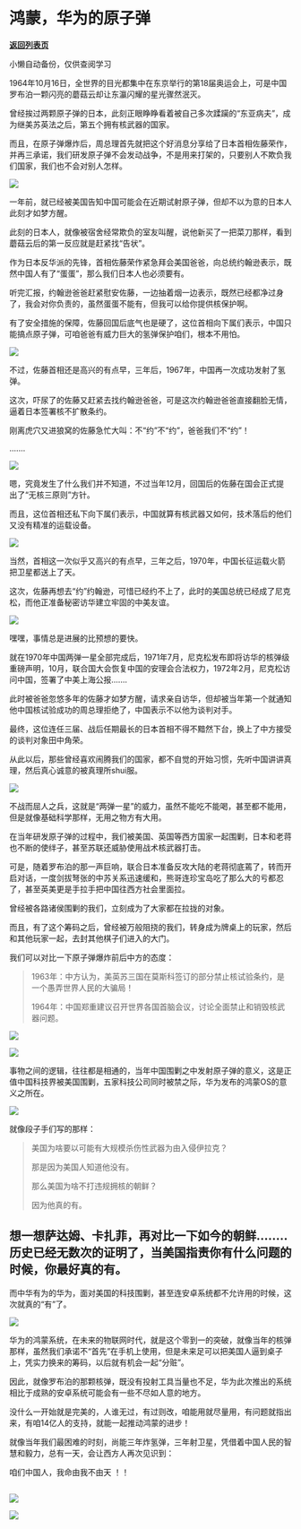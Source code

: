 # 鸿蒙，华为的原子弹

[**返回列表页**](/gzh/政事堂2019)

小懒自动备份，仅供查阅学习

  

1964年10月16日，全世界的目光都集中在东京举行的第18届奥运会上，可是中国罗布泊一颗闪亮的蘑菇云却让东瀛闪耀的星光骤然泯灭。  

  

曾经挨过两颗原子弹的日本，此刻正眼睁睁看着被自己多次蹂躏的“东亚病夫”，成为继美苏英法之后，第五个拥有核武器的国家。

  

而且，在原子弹爆炸后，周总理首先就把这个好消息分享给了日本首相佐藤荣作，并再三承诺，我们研发原子弹不会发动战争，不是用来打架的，只要别人不欺负我们国家，我们也不会对别人怎样。

  

![](https://mmbiz.qpic.cn/mmbiz_jpg/rxhS23yu8cN7suBxsMJIExA9Bysc76GhKhO9qyNpfP5yzDvj0zlviciaibCqiasqCJzfugPmtxvTYZZB7FiaTKZDppw/640?wx_fmt=jpeg)

  

一年前，就已经被美国告知中国可能会在近期试射原子弹，但却不以为意的日本人此刻才如梦方醒。

  

此刻的日本人，就像被宿舍经常欺负的室友叫醒，说他新买了一把菜刀那样，看到蘑菇云后的第一反应就是赶紧找“告状”。

  

作为日本反华派的先锋，首相佐藤荣作紧急拜会美国爸爸，向总统约翰逊表示，既然中国人有了“蛋蛋”，那么我们日本人也必须要有。

  

听完汇报，约翰逊爸爸赶紧慰安佐藤，一边抽着烟一边表示，既然已经都净过身了，我会对你负责的，虽然蛋蛋不能有，但我可以给你提供核保护啊。  

  

有了安全措施的保障，佐藤回国后底气也是硬了，这位首相向下属们表示，中国只能搞点原子弹，可咱爸爸有威力巨大的氢弹保护咱们，根本不用怕。

  

![](https://mmbiz.qpic.cn/mmbiz_jpg/rxhS23yu8cN7suBxsMJIExA9Bysc76GhzQ4V0rOm3ayLGS9Yqr31zeEE8xKY0EEbmoXaiclAR0G5ibgzGkPIb3cA/640?wx_fmt=jpeg)

  

不过，佐藤首相还是高兴的有点早，三年后，1967年，中国再一次成功发射了氢弹。

  

这次，吓尿了的佐藤又赶紧去找约翰逊爸爸，可是这次约翰逊爸爸直接翻脸无情，逼着日本签署核不扩散条约。

  

刚离虎穴又进狼窝的佐藤急忙大叫：不“约”不“约”，爸爸我们不“约”！

.......  

  

![](https://mmbiz.qpic.cn/mmbiz_jpg/rxhS23yu8cN7suBxsMJIExA9Bysc76GhwU5MlvP3aLSAEOjR7vKD90w8WaLwDNHHicspFq6eEHbV3y7YoaYhskg/640?wx_fmt=jpeg)

  

嗯，究竟发生了什么我们并不知道，不过当年12月，回国后的佐藤在国会正式提出了“无核三原则”方针。

  

而且，这位首相还私下向下属们表示，中国就算有核武器又如何，技术落后的他们又没有精准的运载设备。

  

![](https://mmbiz.qpic.cn/mmbiz_jpg/rxhS23yu8cN7suBxsMJIExA9Bysc76GhtlwaiarAYHTdNu1PkZn93azNhMjhic4IbJTv4dGMM7EcDViajuftRfNRw/640?wx_fmt=jpeg)

  

当然，首相这一次似乎又高兴的有点早，三年之后，1970年，中国长征运载火箭把卫星都送上了天。

  

这次，佐藤再想去“约”约翰逊，可惜已经约不上了，此时的美国总统已经成了尼克松，而他正准备秘密访华建立牢固的中美友谊。

  

![](https://mmbiz.qpic.cn/mmbiz_jpg/rxhS23yu8cN7suBxsMJIExA9Bysc76Ghka8IZ5lI0gVV2KBAPjZMBLTbhAicVv1ciaZ4o9iagbP04S2zL9CAKticaw/640?wx_fmt=jpeg)

  

嘿嘿，事情总是进展的比预想的要快。  

  

就在1970年中国两弹一星全部完成后，1971年7月，尼克松发布即将访华的核弹级重磅声明，10月，联合国大会恢复中国的安理会合法权力，1972年2月，尼克松访问中国，签署了中美上海公报.......

  

此时被爸爸忽悠多年的佐藤才如梦方醒，请求亲自访华，但却被当年第一个就通知他中国核试验成功的周总理拒绝了，中国表示不以他为谈判对手。  

  

最终，这位连任三届、战后任期最长的日本首相不得不黯然下台，换上了中方接受的谈判对象田中角荣。

  

从此以后，那些曾经喜欢闹腾我们的国家，都不自觉的开始习惯，先听中国讲讲真理，然后真心诚意的被真理所shui服。

  

![](https://mmbiz.qpic.cn/mmbiz_png/rxhS23yu8cN7suBxsMJIExA9Bysc76GhbqCRdvSpxYgXzIBUGFl15CHe8OKy9LYsmuoiaBVhcj7vUBGaGYrLY1A/640?wx_fmt=png)

  

不战而屈人之兵，这就是“两弹一星”的威力，虽然不能吃不能喝，甚至都不能用，但是就像基础科学那样，无用之物方有大用。

  

在当年研发原子弹的过程中，我们被美国、英国等西方国家一起围剿，日本和老蒋也不断的使绊子，甚至苏联还威胁使用战术核武器打击。  

  

可是，随着罗布泊的那一声巨响，联合日本准备反攻大陆的老蒋彻底蔫了，转而开启对话，一度剑拔弩张的中苏关系迅速缓和，熊哥连珍宝岛吃了那么大的亏都忍了，甚至英美更是手拉手把中国往西方社会里面拉。

  

曾经被各路诸侯围剿的我们，立刻成为了大家都在拉拢的对象。  

  

而且，有了这个筹码之后，曾经被万般阻挠的我们，转身成为牌桌上的玩家，然后和其他玩家一起，去封其他棋子们进入的大门。

  

我们可以对比一下原子弹爆炸前后中方的态度：

> 1963年：中方认为，美英苏三国在莫斯科签订的部分禁止核试验条约，是一个愚弄世界人民的大骗局！
>
>  
>
>
> 1964年：中国郑重建议召开世界各国首脑会议，讨论全面禁止和销毁核武器问题。

  

![](https://mmbiz.qpic.cn/mmbiz_png/rxhS23yu8cN7suBxsMJIExA9Bysc76GhKYswXOumzwYpmtibP9Z08993Gia8JDswRnfPyh0KM6ibibtA2KyUdQS0aA/640?wx_fmt=png)

  

![](https://mmbiz.qpic.cn/mmbiz_jpg/rxhS23yu8cN7suBxsMJIExA9Bysc76GhEebRAj0Oq0dPAmyP9YO3cUHjMnbibbUz9VrCk0bhkdrwJyFAGU0etRg/640?wx_fmt=jpeg)

  

事物之间的逻辑，往往都是相通的，当年中国围剿之中发射原子弹的意义，这是正值中国科技界被美国围剿，五家科技公司同时被禁之际，华为发布的鸿蒙OS的意义之所在。

  

![](https://mmbiz.qpic.cn/mmbiz_png/rxhS23yu8cN7suBxsMJIExA9Bysc76GhMessTGamqlGJmd21qichtWWjcwrm4RkfnkFbmhNzmjabCS50EygicJ5A/640?wx_fmt=png)

  

就像段子手们写的那样：

> 美国为啥要以可能有大规模杀伤性武器为由入侵伊拉克？
>
> 那是因为美国人知道他没有。
>
>  
>
>
> 那么美国为啥不打违规拥核的朝鲜？
>
> 因为他真的有。

  

## 想一想萨达姆、卡扎菲，再对比一下如今的朝鲜........历史已经无数次的证明了，当美国指责你有什么问题的时候，你最好真的有。

  

而中华有为的华为，面对美国的科技围剿，甚至连安卓系统都不允许用的时候，这次就真的“有”了。  

  

![](https://mmbiz.qpic.cn/mmbiz_jpg/rxhS23yu8cN7suBxsMJIExA9Bysc76GhQA4YMLK2icXqPgX3TpRv9icpMN9icMM4RhJaLT9OUzsjKCRUSusmfUk4w/640?wx_fmt=jpeg)

  

华为的鸿蒙系统，在未来的物联网时代，就是这个零到一的突破，就像当年的核弹那样，虽然我们承诺不“首先”在手机上使用，但是未来足可以把美国人逼到桌子上，凭实力换来的筹码，以后就有机会一起“分赃”。  

  

因此，就像罗布泊的那颗核弹，既没有投射工具当量也不足，华为此次推出的系统相比于成熟的安卓系统可能会有一些不尽如人意的地方。

  

没什么一开始就是完美的，人谁无过，有过则改，咱能用就尽量用，有问题就指出来，有咱14亿人的支持，就能一起推动鸿蒙的进步！

  

就像当年我们最困难的时刻，尚能三年炸氢弹，三年射卫星，凭借着中国人民的智慧和毅力，总有一天，会让西方人再次见识到：

  

咱们中国人，我命由我不由天 ！！

  

##
![](https://mmbiz.qpic.cn/mmbiz_jpg/rxhS23yu8cN7suBxsMJIExA9Bysc76GhpqVRFHKSthIFbldfJOpvHhkCPOFrWanKaj4LfKiaSiaowjt7IgDe2Wyw/640?wx_fmt=jpeg)

  

![](https://mmbiz.qpic.cn/mmbiz_jpg/rxhS23yu8cPvAHQKuJen4jDK4msqWnBZjCZribrX5Tr6QNIFRibv30wFhCHeiaguCMXu4ibxXSqzteGWEY8ia4JxqMQ/640?wx_fmt=jpeg)


